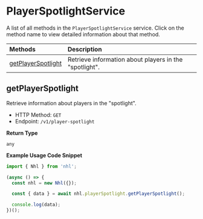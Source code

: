 # PlayerSpotlightService

A list of all methods in the `PlayerSpotlightService` service. Click on the method name to view detailed information about that method.

| Methods                                   | Description                                            |
| :---------------------------------------- | :----------------------------------------------------- |
| [getPlayerSpotlight](#getplayerspotlight) | Retrieve information about players in the "spotlight". |

## getPlayerSpotlight

Retrieve information about players in the "spotlight".

- HTTP Method: `GET`
- Endpoint: `/v1/player-spotlight`

**Return Type**

`any`

**Example Usage Code Snippet**

```typescript
import { Nhl } from 'nhl';

(async () => {
  const nhl = new Nhl({});

  const { data } = await nhl.playerSpotlight.getPlayerSpotlight();

  console.log(data);
})();
```

<!-- This file was generated by liblab | https://liblab.com/ -->
